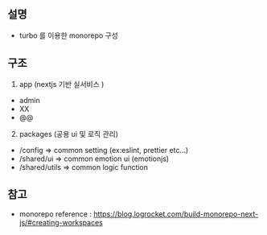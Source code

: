 ## 설명

- turbo 를 이용한 monorepo 구성

## 구조

1. app (nextjs 기반 실서비스 )

- admin
- XX
- @@

2. packages (공용 ui 및 로직 관리)

- /config => common setting (ex:eslint, prettier etc...)
- /shared/ui => common emotion ui (emotionjs)
- /shared/utils => common logic function

## 참고

- monorepo reference : https://blog.logrocket.com/build-monorepo-next-js/#creating-workspaces
